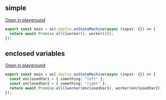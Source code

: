 
## simple
[Open in playground](https://asl-editor-spike-ts-stedi.vercel.app/?aW1wb3J0ICogYXMgYXNsIGZyb20gIkB0czJhc2wvYXNsLWxpYiIKCmV4cG9ydCBjb25zdCBtYWluID0gYXNsLmRlcGxveS5hc1N0YXRlTWFjaGluZShhc3luYyAoaW5wdXQ6IHt9KSA9PiB7CiAgcmV0dXJuIGF3YWl0IFByb21pc2UuYWxsKFt3b3JrZXIoKSwgd29ya2VyKCldKTsKfSk7Cg==)

``` typescript
export const main = asl.deploy.asStateMachine(async (input: {}) => {
  return await Promise.all([worker(), worker()]);
});

```


## enclosed variables
[Open in playground](https://asl-editor-spike-ts-stedi.vercel.app/?aW1wb3J0ICogYXMgYXNsIGZyb20gIkB0czJhc2wvYXNsLWxpYiIKCmV4cG9ydCBjb25zdCBtYWluID0gYXNsLmRlcGxveS5hc1N0YXRlTWFjaGluZShhc3luYyAoaW5wdXQ6IHt9KSA9PiB7CiAgY29uc3QgZW5jbG9zZWRWYXIxID0geyBzb21ldGhpbmc6ICJsZWZ0IiB9OwogIGNvbnN0IGVuY2xvc2VkVmFyMiA9IHsgc29tZXRoaW5nOiAicmlnaHQiIH07CiAgcmV0dXJuIGF3YWl0IFByb21pc2UuYWxsKFt3b3JrZXIoZW5jbG9zZWRWYXIxKSwgd29ya2VyKGVuY2xvc2VkVmFyMildKTsKfSk7Cg==)

``` typescript
export const main = asl.deploy.asStateMachine(async (input: {}) => {
  const enclosedVar1 = { something: "left" };
  const enclosedVar2 = { something: "right" };
  return await Promise.all([worker(enclosedVar1), worker(enclosedVar2)]);
});

```


